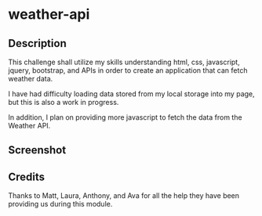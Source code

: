 # weather-api
## Description

This challenge shall utilize my skills understanding html, css, javascript, jquery, bootstrap, and APIs in order to create an application that can fetch weather data. 

I have had difficulty loading data stored from my local storage into my page, but this is also a work in progress. 

In addition, I plan on providing more javascript to fetch the data from the Weather API.

## Screenshot


## Credits

Thanks to Matt, Laura, Anthony, and Ava for all the help they have been providing us during this module. 